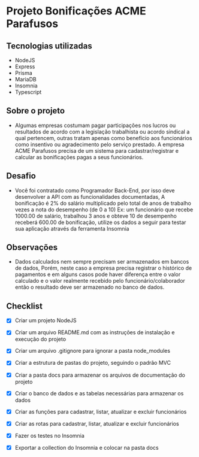 # Projeto Bonificações ACME Parafusos

## Tecnologias utilizadas

- NodeJS
- Express
- Prisma
- MariaDB
- Insomnia
- Typescript

## Sobre o projeto

- Algumas empresas costumam pagar participações nos lucros ou resultados de acordo com a legislação trabalhista ou acordo sindical a qual pertencem,
outras tratam apenas como benefício aos funcionários como insentivo ou agradecimento pelo serviço prestado.
A empresa ACME Parafusos precisa de um sistema para cadastrar/registrar e calcular as bonificações pagas a seus funcionários.

## Desafio

- Você foi contratado como Programador Back-End, por isso deve desenvolver a API com as funcionalidades documentadas,
A bonificação é 2% do salário multiplicado pelo total de anos de trabalho vezes a nota do desempenho (de 0 a 10)
Ex: um funcionário que recebe 1000.00 de salário, trabalhou 3 anos e obteve 10 de desempenho receberá 600.00 de bonificação,
utilize os dados a seguir para testar sua aplicação através da ferramenta Insomnia

## Observações

- Dados calculados nem sempre precisam ser armazenados em bancos de dados,
Porém, neste caso a empresa precisa registrar o histórico de pagamentos e em alguns casos pode haver diferença entre o valor calculado e o valor realmente recebido pelo funcionário/colaborador então o resultado deve ser armazenado no banco de dados.

## Checklist

- [x] Criar um projeto NodeJS

- [x] Criar um arquivo README.md com as instruções de instalação e execução do projeto

- [x] Criar um arquivo .gitignore para ignorar a pasta node_modules

- [x] Criar a estrutura de pastas do projeto, seguindo o padrão MVC

- [x] Criar a pasta docs para armazenar os arquivos de documentação do projeto

- [X] Criar o banco de dados e as tabelas necessárias para armazenar os dados

- [X] Criar as funções para cadastrar, listar, atualizar e excluir funcionários

- [X] Criar as rotas para cadastrar, listar, atualizar e excluir funcionários

- [X] Fazer os testes no Insomnia

- [X] Exportar a collection do Insomnia e colocar na pasta docs
